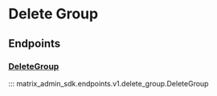 # Delete Group

## Endpoints
### [DeleteGroup](https://matrix-org.github.io/synapse/latest/admin_api/delete_group.html)
::: matrix_admin_sdk.endpoints.v1.delete_group.DeleteGroup
